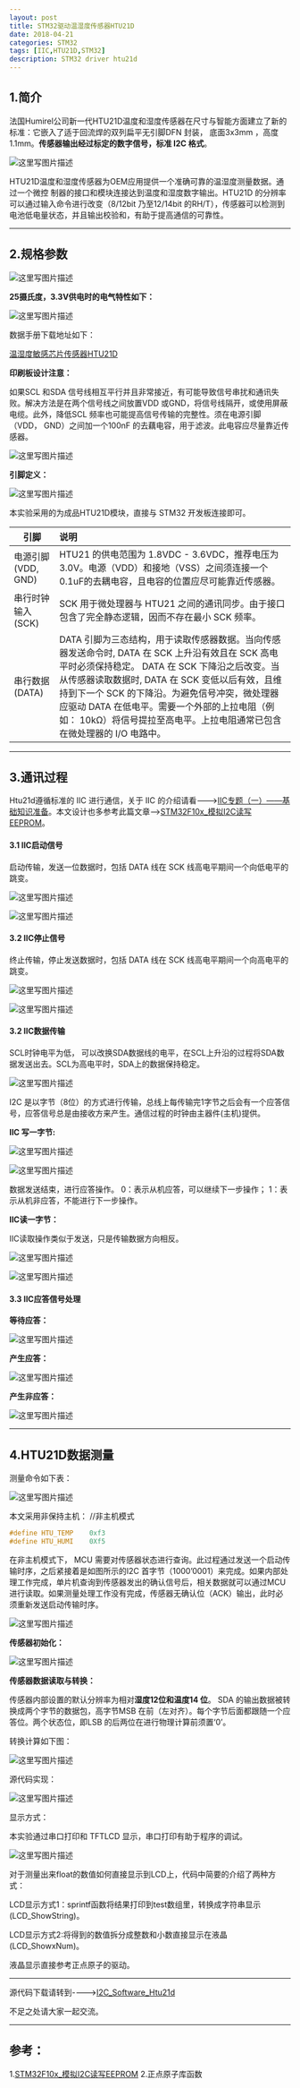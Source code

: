 ```yaml
---
layout: post
title: STM32驱动温湿度传感器HTU21D
date: 2018-04-21
categories: STM32
tags: [IIC,HTU21D,STM32]
description: STM32 driver htu21d
---
```



## **1.简介**

法国Humirel公司新一代HTU21D温度和湿度传感器在尺寸与智能方面建立了新的标准：它嵌入了适于回流焊的双列扁平无引脚DFN 封装， 底面3x3mm ，高度1.1mm。**传感器输出经过标定的数字信号，标准 I2C 格式**。

![这里写图片描述](/images/blog/technology/htu21d_1.png)

HTU21D温度和湿度传感器为OEM应用提供一个准确可靠的温湿度测量数据。通过一个微控
制器的接口和模块连接达到温度和湿度数字输出。HTU21D 的分辨率可以通过输入命令进行改变（8/12bit 乃至12/14bit 的RH/T），传感器可以检测到电池低电量状态，并且输出校验和，有助于提高通信的可靠性。

____


## **2.规格参数**

![这里写图片描述](/images/blog/technology/htu21d_2.png)

**25摄氏度，3.3V供电时的电气特性如下：**

![这里写图片描述](/images/blog/technology/htu21d_3.png)

数据手册下载地址如下：

[温湿度敏感芯片传感器HTU21D](https://download.csdn.net/download/wwt18811707971/10365530)

**印刷板设计注意：**

如果SCL 和SDA 信号线相互平行并且非常接近，有可能导致信号串扰和通讯失败。解决方法是在两个信号线之间放置VDD 或GND，将信号线隔开，或使用屏蔽电缆。此外，降低SCL 频率也可能提高信号传输的完整性。须在电源引脚（VDD， GND）之间加一个100nF 的去藕电容，用于滤波。此电容应尽量靠近传感器。

![这里写图片描述](/images/blog/technology/htu21d_4.png)

**引脚定义：**

![这里写图片描述](/images/blog/technology/htu21d_5.png)

本实验采用的为成品HTU21D模块，直接与 STM32 开发板连接即可。

|引脚|说明|
|--|:---|
|电源引脚 (VDD, GND)|HTU21 的供电范围为 1.8VDC - 3.6VDC，推荐电压为 3.0V。电源（VDD）和接地（VSS）之间须连接一个0.1uF的去耦电容，且电容的位置应尽可能靠近传感器。|
|串行时钟输入(SCK)|SCK 用于微处理器与 HTU21 之间的通讯同步。由于接口包含了完全静态逻辑，因而不存在最小 SCK 频率。|
|串行数据 (DATA)|DATA 引脚为三态结构，用于读取传感器数据。当向传感器发送命令时, DATA 在 SCK 上升沿有效且在 SCK 高电平时必须保持稳定。 DATA 在 SCK 下降沿之后改变。当从传感器读取数据时, DATA 在 SCK 变低以后有效，且维持到下一个 SCK 的下降沿。为避免信号冲突，微处理器应驱动 DATA 在低电平。需要一个外部的上拉电阻（例如： 10kΩ）将信号提拉至高电平。上拉电阻通常已包含在微处理器的 I/O 电路中。|

___

## **3.通讯过程**

Htu21d遵循标准的 IIC 进行通信，关于 IIC 的介绍请看--->[IIC专题（一）——基础知识准备](http://wentao1213.com/2017/08/15/iic-driver-sum/)。本文设计也多参考此篇文章-->[STM32F10x_模拟I2C读写EEPROM](https://blog.csdn.net/ybhuangfugui/article/details/52151835)。

#### **3.1 IIC启动信号**

启动传输，发送一位数据时，包括 DATA 线在 SCK 线高电平期间一个向低电平的跳变。

![这里写图片描述](/images/blog/technology/htu21d_IIC_1.png)

![这里写图片描述](/images/blog/technology/htu21d_IIC_2.png)

#### **3.2 IIC停止信号**

终止传输，停止发送数据时，包括 DATA 线在 SCK 线高电平期间一个向高电平的跳变。

![这里写图片描述](/images/blog/technology/htu21d_IIC_3.png)

![这里写图片描述](/images/blog/technology/htu21d_IIC_4.png)

#### **3.2 IIC数据传输**

SCL时钟电平为低， 可以改换SDA数据线的电平，在SCL上升沿的过程将SDA数据发送出去。SCL为高电平时，SDA上的数据保持稳定。

![这里写图片描述](/images/blog/technology/htu21d_IIC_5.png)

I2C 是以字节（8位）的方式进行传输，总线上每传输完1字节之后会有一个应答信号，应答信号总是由接收方来产生。通信过程的时钟由主器件(主机)提供。

**IIC 写一字节:**

![这里写图片描述](/images/blog/technology/htu21d_IIC_6.png)

![这里写图片描述](/images/blog/technology/htu21d_IIC_7.png)

数据发送结束，进行应答操作。
0：表示从机应答，可以继续下一步操作；
1：表示从机非应答，不能进行下一步操作。

**IIC读一字节：**

IIC读取操作类似于发送，只是传输数据方向相反。

![这里写图片描述](/images/blog/technology/htu21d_IIC_8.png)

![这里写图片描述](/images/blog/technology/htu21d_IIC_9.png)

#### **3.3 IIC应答信号处理**

**等待应答：**

![这里写图片描述](/images/blog/technology/htu21d_IIC_10.png)

**产生应答：**

![这里写图片描述](/images/blog/technology/htu21d_IIC_11.png)

**产生非应答：**

![这里写图片描述](/images/blog/technology/htu21d_IIC_12.png)

___

## **4.HTU21D数据测量**

测量命令如下表：

![这里写图片描述](/images/blog/technology/htu21d_IIC_13.png)

本文采用非保持主机：
//非主机模式
```c
#define HTU_TEMP    0xf3
#define HTU_HUMI    0Xf5
```

在非主机模式下， MCU 需要对传感器状态进行查询。此过程通过发送一个启动传输时序，之后紧接着是如图所示的I2C 首字节（1000’0001）来完成。如果内部处理工作完成，单片机查询到传感器发出的确认信号后，相关数据就可以通过MCU 进行读取。如果测量处理工作没有完成，传感器无确认位（ACK）输出，此时必须重新发送启动传输时序。

![这里写图片描述](/images/blog/technology/htu21d_IIC_14.png)

**传感器初始化：**

![这里写图片描述](/images/blog/technology/htu21d_IIC_15.png)

**传感器数据读取与转换：**

传感器内部设置的默认分辨率为相对**湿度12位和温度14 位**。 SDA 的输出数据被转换成两个字节的数据包，高字节MSB 在前（左对齐）。每个字节后面都跟随一个应答位。两个状态位，即LSB 的后两位在进行物理计算前须置‘0’。

转换计算如下图：

![这里写图片描述](/images/blog/technology/htu21d_IIC_16.png)

源代码实现：

![这里写图片描述](/images/blog/technology/htu21d_IIC_17.png)

显示方式：

本实验通过串口打印和 TFTLCD 显示，串口打印有助于程序的调试。

![这里写图片描述](/images/blog/technology/htu21d_IIC_18.png)

对于测量出来float的数值如何直接显示到LCD上，代码中简要的介绍了两种方式：

LCD显示方式1：sprintf函数将结果打印到test数组里，转换成字符串显示(LCD_ShowString)。

LCD显示方式2:将得到的数值拆分成整数和小数直接显示在液晶(LCD_ShowxNum)。

液晶显示直接参考正点原子的驱动。

____

源代码下载请转到---->[I2C_Software_Htu21d ](https://download.csdn.net/download/wwt18811707971/10365660)

 不足之处请大家一起交流。

____

## 参考：

1.[STM32F10x_模拟I2C读写EEPROM](https://blog.csdn.net/ybhuangfugui/article/details/52151835)
2.正点原子库函数


